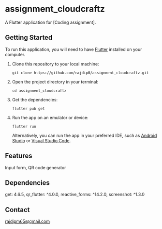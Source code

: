 # assignment_cloudcraftz

A Flutter application for [Coding assignment].

## Getting Started

To run this application, you will need to have [Flutter](https://flutter.dev/) installed on your computer.

1. Clone this repository to your local machine:

   ```
   git clone https://github.com/rajdip0/assignment_cloudcraftz.git
   ```

2. Open the project directory in your terminal:

   ```
   cd assignment_cloudcraftz
   ```

3. Get the dependencies:

   ```
   flutter pub get
   ```

4. Run the app on an emulator or device:

   ```
   flutter run
   ```

   Alternatively, you can run the app in your preferred IDE, such as [Android Studio](https://developer.android.com/studio/) or [Visual Studio Code](https://code.visualstudio.com/).

## Features

Input form,
QR code generator

## Dependencies

get: 4.6.5,
qr_flutter: ^4.0.0,
reactive_forms: ^14.2.0,
screenshot: ^1.3.0

## Contact

rajdipm65@gmail.com
